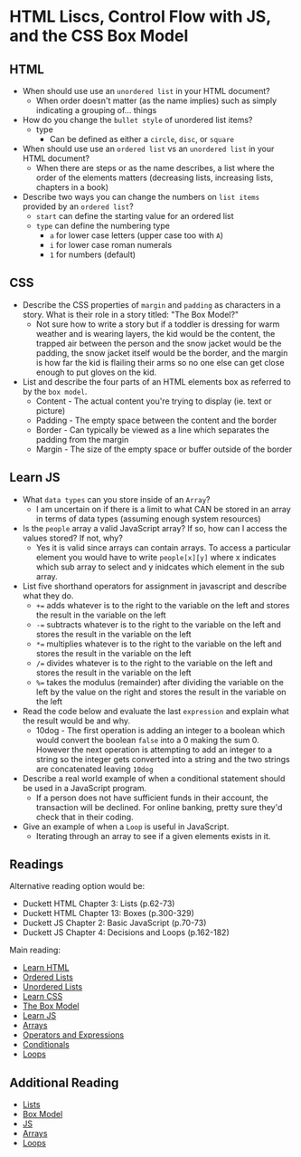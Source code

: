 # HTML Liscs, Control Flow with JS, and the CSS Box Model

## HTML

* When should use use an `unordered list` in your HTML document?
  * When order doesn't matter (as the name implies) such as simply indicating a grouping of... things
* How do you change the `bullet style` of unordered list items?
  * type
    * Can be defined as either a `circle`, `disc`, or `square`
* When should use use an `ordered list` vs an `unordered list` in your HTML document?
  * When there are steps or as the name describes, a list where the order of the elements matters (decreasing lists, increasing lists, chapters in a book)
* Describe two ways you can change the numbers on `list items` provided by an `ordered list`?
  * `start` can define the starting value for an ordered list
  * `type` can define the numbering type
    * `a` for lower case letters (upper case too with `A`)
    * `i` for lower case roman numerals
    * `1` for numbers (default)

## CSS

* Describe the CSS properties of `margin` and `padding` as characters in a story. What is their role in a story titled: "The Box Model?"
  * Not sure how to write a story but if a toddler is dressing for warm weather and is wearing layers, the kid would be the content, the trapped air between the person and the snow jacket would be the padding, the snow jacket itself would be the border, and the margin is how far the kid is flailing their arms so no one else can get close enough to put gloves on the kid.
* List and describe the four parts of an HTML elements box as referred to by the `box model`.
  * Content - The actual content you're trying to display (ie. text or picture)
  * Padding - The empty space between the content and the border
  * Border - Can typically be viewed as a line which separates the padding from the margin
  * Margin - The size of the empty space or buffer outside of the border

## Learn JS

* What `data types` can you store inside of an `Array`?
  * I am uncertain on if there is a limit to what CAN be stored in an array in terms of data types (assuming enough system resources)
* Is the `people` array a valid JavaScript array? If so, how can I access the values stored? If not, why?
  * Yes it is valid since arrays can contain arrays.  To access a particular element you would have to write `people[x][y]` where x indicates which sub array to select and y inidcates which element in the sub array.
* List five shorthand operators for assignment in javascript and describe what they do.
  * `+=` adds whatever is to the right to the variable on the left and stores the result in the variable on the left
  * `-=` subtracts whatever is to the right to the variable on the left and stores the result in the variable on the left
  * `*=` multiplies whatever is to the right to the variable on the left and stores the result in the variable on the left
  * `/=` divides whatever is to the right to the variable on the left and stores the result in the variable on the left
  * `%=` takes the modulus (remainder) after dividing the variable on the left by the value on the right and stores the result in the variable on the left
* Read the code below and evaluate the last `expression` and explain what the result would be and why.
  * 10dog - The first operation is adding an integer to a boolean which would convert the boolean `false` into a 0 making the sum 0.  However the next operation is attempting to add an integer to a string so the integer gets converted into a string and the two strings are concatenated leaving `10dog`
* Describe a real world example of when a conditional statement should be used in a JavaScript program.
  * If a person does not have sufficient funds in their account, the transaction will be declined.  For online banking, pretty sure they'd check that in their coding.
* Give an example of when a `Loop` is useful in JavaScript.
  * Iterating through an array to see if a given elements exists in it.

## Readings

Alternative reading option would be:

* Duckett HTML Chapter 3: Lists (p.62-73)
* Duckett HTML Chapter 13: Boxes (p.300-329)
* Duckett JS Chapter 2: Basic JavaScript (p.70-73)
* Duckett JS Chapter 4: Decisions and Loops (p.162-182)

Main reading:

* [Learn HTML](https://developer.mozilla.org/en-US/docs/Web/HTML)
* [Ordered Lists](https://developer.mozilla.org/en-US/docs/Web/HTML/Element/ol)
* [Unordered Lists](https://developer.mozilla.org/en-US/docs/Web/HTML/Element/ul)
* [Learn CSS](https://developer.mozilla.org/en-US/docs/Learn/CSS)
* [The Box Model](https://developer.mozilla.org/en-US/docs/Learn/CSS/Building_blocks/The_box_model)
* [Learn JS](https://developer.mozilla.org/en-US/docs/Learn/JavaScript)
* [Arrays](https://developer.mozilla.org/en-US/docs/Learn/JavaScript/First_steps/Arrays)
* [Operators and Expressions](https://developer.mozilla.org/en-US/docs/Web/JavaScript/Guide/Expressions_and_Operators)
* [Conditionals](https://developer.mozilla.org/en-US/docs/Learn/JavaScript/Building_blocks/conditionals)
* [Loops](https://developer.mozilla.org/en-US/docs/Learn/JavaScript/Building_blocks/Looping_code)

## Additional Reading

* [Lists](https://www.w3schools.com/html/html_lists.asp)
* [Box Model](https://www.w3schools.com/css/css_boxmodel.asp)
* [JS](https://www.w3schools.com/js/default.asp)
* [Arrays](https://www.w3schools.com/js/js_arrays.asp)
* [Loops](https://www.w3schools.com/js/js_loop_for.asp)